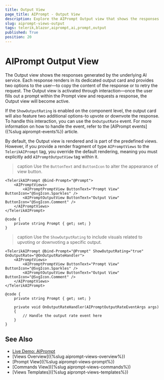 ```yaml
---
title: Output View
page_title: AIPrompt - Output View
description: Explore the AIPrompt Output view that shows the responses generated by the AI service, and learn how to handle output rating.
slug: aiprompt-views-output
tags: telerik,blazor,aiprompt,ai,prompt,output
published: True
position: 20
---
```


# AIPrompt Output View

The Output view shows the responses generated by the underlying AI service. Each response renders in its dedicated output card and provides two options to the user—to copy the content of the response or to retry the request. The Output view is activated through interaction—once the user fills out a prompt within the Prompt view and requests a response, the Output view will become active.

If the `ShowOutputRating` is enabled on the component level, the output card will also feature two additional options-to upvote or downvote the response. To handle this interaction, you can use the `OnOutputRate` event. For more information on how to handle the event, refer to the [AIPrompt events]({%slug aiprompt-events%}) article.

By default, the Output view is rendered and is part of the predefined views. However, if you provide a render fragment of type `AIPromptViews` to the `TelerikAIPrompt` tag, you override the default rendering, meaning you must explicitly add `AIPromptOutputView` tag within it.

>caption Use the `ButtonText` and `ButtonIcon` to alter the appearance of view button.

````RAZOR
<TelerikAIPrompt @bind-Prompt="@Prompt">
    <AIPromptViews>
        <AIPromptPromptView ButtonText="Prompt View" ButtonIcon="@SvgIcon.Sparkles" />
        <AIPromptOutputView ButtonText="Output View" ButtonIcon="@SvgIcon.Comment" />
    </AIPromptViews>
</TelerikAIPrompt>

@code {
    private string Prompt { get; set; }
}
````

>caption Use the `ShowOutputRating` to include visuals related to upvoting or downvoting a specific output.

````RAZOR
<TelerikAIPrompt @bind-Prompt="@Prompt" ShowOutputRating="true" OnOutputRate="@OnOutputRateHandler">
    <AIPromptViews>
        <AIPromptPromptView ButtonText="Prompt View" ButtonIcon="@SvgIcon.Sparkles" />
        <AIPromptOutputView ButtonText="Output View" ButtonIcon="@SvgIcon.Comment" />
    </AIPromptViews>
</TelerikAIPrompt>

@code {
    private string Prompt { get; set; }

    private void OnOutputRateHandler(AIPromptOutputRateEventArgs args)
    {
        // Handle the output rate event here
    }
}
````

## See Also

  * [Live Demo: AIPrompt](https://demos.telerik.com/blazor-ui/aiprompt/overview)
  * [Views Overview]({%slug aiprompt-views-overview%})
  * [Prompt View]({%slug aiprompt-views-prompt%})
  * [Commands View]({%slug aiprompt-views-commands%})
  * [Views Templates]({%slug aiprompt-views-templates%})